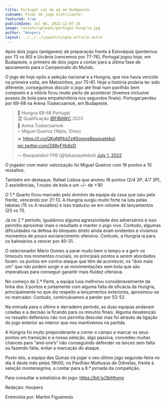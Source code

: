 ```yaml
---
title: Portugal cai de pé em Budapeste
subname: Final de jogo eletrizante!
featured: true
publishDate: Jul 04, 2022-12:07:16
image: /assets/uploads/portugal-hungria.jpg
author: "Hoopers "
layout: ../../../Layout/single-article.astro
---
```

<!--StartFragment-->

Após dois jogos (amigaveis) de preparação frente à Eslováquia (perdemos por 73 vs 80) e Ucrânia (vencemos por 77-76), Portugal jogou hoje, em Budapeste, o primeiro de dois jogos a contar para a última fase de apuramento para o Campeonato do Mundo. 



O jogo de hoje opôs a seleção nacional e a Hungria, que nos havia vencido na primeira volta, em Matosinhos, por 75-81. Hoje a história poderia ter sido diferente, conseguimos discutir o jogo até final num pavilhão bem composto e a vitória ficou muito perto de acontecer (tivemos inclusive posses de bola para empate/vitória nos segundos finais). Portugal perdeu por 69-68 na Arena Tüskecsarnok, em Budapeste.

<blockquote class="twitter-tweet"><p lang="pt" dir="ltr">🏀 Hungria 69-68 Portugal<br>🏆 Qualificação <a href="https://twitter.com/FIBAWC?ref_src=twsrc%5Etfw">@FIBAWC</a> 2023<br>📍 Arena Tüskecsarnok <br>⭐ Miguel Queiroz (16pts, 10res)<br>📊 <a href="https://t.co/QKgNIPbzZz">https://t.co/QKgNIPbzZz</a><a href="https://twitter.com/hashtag/SomosBasquetebol?src=hash&amp;ref_src=twsrc%5Etfw">#SomosBasquetebol</a> <a href="https://t.co/Z88vFXb6zD">pic.twitter.com/Z88vFXb6zD</a></p>&mdash; Basquetebol FPB (@fpbasquetebol) <a href="https://twitter.com/fpbasquetebol/status/1542930547118333957?ref_src=twsrc%5Etfw">July 1, 2022</a></blockquote> <script async src="https://platform.twitter.com/widgets.js" charset="utf-8"></script>



O jogador com maior valorização foi Miguel Queiroz com 16 pontos e 10 ressaltos.

Também em destaque, Rafael Lisboa que anotou 16 pontos (2/4 2P; 4/7 3P), 2 assistências, 1 roubo de bola e um +/- de +16!



O 1.º Quarto ficou marcado pelo domínio da equipa da casa que saiu pela frente, vencendo por 21-13. A Hungria surgiu muito forte na luta pelas tabelas (15 vs 4 ressaltos) e isso traduziu-se em volume de lançamentos (20 vs 11).



Já no 2.º período, igualámos alguma agressividade dos adversários e isso permitiu aproximar mais o resultado e manter o jogo vivo. Contudo, algumas dificuldades na defesa do bloqueio direto ainda eram evidentes e vivíamos momentos de pouco esclarecimento ofensivo. Contudo, a Hungria ia para os balneários a vencer por 40-31.



O selecionador Mário Gomes a parar muito bem o tempo e a gerir os timeouts nos momentos cruciais, os principais pontos a serem abordados foram: os pontos em contra-ataque que têm de acontecer, os “dois mais um” que não podem surgir e as movimentações sem bola que são imperativas para conseguir garantir mais fluidez ofensiva.



No começo da 2.ª Parte, a equipa lusa melhorou consideravelmente da linha dos 3 pontos e juntamente com alguma falta de eficácia da Hungria, principalmente no que diz respeito a lançamentos exteriores, aproximou-se no marcador. Contudo, continuávamos a perder por 53-52.



Na entrada para o último e derradeiro período, as duas equipas andavam coladas e a decisão ia ficando para os minutos finais. Alguma desatenção no ressalto defensivo não nos permitia descolar mas foi através da ligação do jogo exterior ao interior que nos mantivemos na partida.



A Hungria foi muito preponderante a correr o campo e marcar os seus pontos em transição e a nossa seleção, algo passiva, concedeu muitas chances para “and-one’s” não conseguindo defender os lances sem falta ou fazendo falta, evitar a marcação do ataque.



Posto isto, a equipa das Quinas irá jogar o seu último jogo segunda-feira no dia 4 deste mês pelas 19h00, no Pavilhão Multiusos de Odivelas, frente à seleção montenegrina, a contar para a 6.ª jornada da competição.



Para consultar a estatística do jogo: <https://bit.ly/3bHhvng> 



Redação: Hoopers

Entrevista por: Martim Figueiredo 

<script async src="https://platform.twitter.com/widgets.js" charset="utf-8"></script>

<!--EndFragment-->